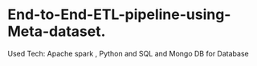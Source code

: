 # End-to-End-ETL-pipeline-using-Meta-dataset.
Used Tech: Apache spark , Python and SQL and Mongo DB for Database 
